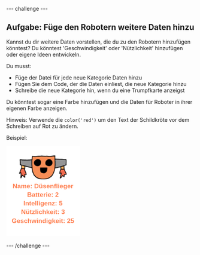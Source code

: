 \--- challenge \---

## Aufgabe: Füge den Robotern weitere Daten hinzu

Kannst du dir weitere Daten vorstellen, die du zu den Robotern hinzufügen könntest? Du könntest 'Geschwindigkeit' oder 'Nützlichkeit' hinzufügen oder eigene Ideen entwickeln.

Du musst:

+ Füge der Datei für jede neue Kategorie Daten hinzu 
+ Fügen Sie dem Code, der die Daten einliest, die neue Kategorie hinzu
+ Schreibe die neue Kategorie hin, wenn du eine Trumpfkarte anzeigst

Du könntest sogar eine Farbe hinzufügen und die Daten für Roboter in ihrer eigenen Farbe anzeigen.

Hinweis: Verwende die `color('red')` um den Text der Schildkröte vor dem Schreiben auf Rot zu ändern.

Beispiel:

![screenshot](images/robotrumps-jet.png)

\--- /challenge \---